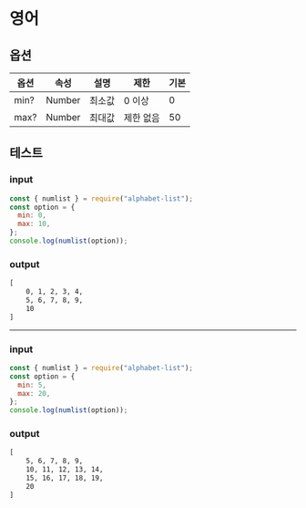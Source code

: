 # 영어

## 옵션
|옵션|속성|설명|제한|기본|
|---|---|---|---|---|
|min?|Number|최소값|0 이상|0|
|max?|Number|최대값|제한 없음|50|

## 테스트
### input
```js
const { numlist } = require("alphabet-list");
const option = {
  min: 0,
  max: 10,
};
console.log(numlist(option));
```
### output
```cmd
[
    0, 1, 2, 3, 4,
    5, 6, 7, 8, 9,
    10
]
```
---
### input
```js
const { numlist } = require("alphabet-list");
const option = {
  min: 5,
  max: 20,
};
console.log(numlist(option));
```
### output
```cmd
[
    5, 6, 7, 8, 9,
    10, 11, 12, 13, 14,
    15, 16, 17, 18, 19,
    20
]
```